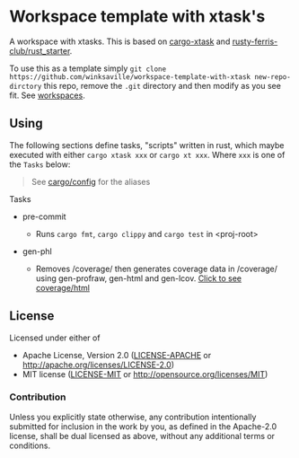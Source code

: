 # Workspace template with xtask's

A workspace with xtasks. This is based on [cargo-xtask](https://github.com/matklad/cargo-xtask)
and [rusty-ferris-club/rust_starter](https://github.com/rusty-ferris-club/rust-starter).

To use this as a template simply `git clone https://github.com/winksaville/workspace-template-with-xtask new-repo-dirctory`
this repo, remove the `.git` directory and then modify as you see fit.
See [workspaces](https://doc.rust-lang.org/cargo/reference/workspaces.html).

## Using

The following sections define tasks, "scripts" written in rust,
which maybe executed with either `cargo xtask xxx` or `cargo xt xxx`.
Where `xxx` is one of the `Tasks` below:

> See [cargo/config](.cargo/config) for the aliases


Tasks
 * pre-commit
   * Runs `cargo fmt`, `cargo clippy` and `cargo test` in \<proj-root\>

 * gen-phl
   * Removes <proj-root>/coverage/ then generates coverage data in <proj-root>/coverage/
   using gen-profraw, gen-html and gen-lcov.
   [Click to see coverage/html](https://htmlpreview.github.io/?https://github.com/winksaville/workspace-template-with-xtask/blob/main/coverage/html/index.html)

## License

Licensed under either of

- Apache License, Version 2.0 ([LICENSE-APACHE](LICENSE-APACHE) or http://apache.org/licenses/LICENSE-2.0)
- MIT license ([LICENSE-MIT](LICENSE-MIT) or http://opensource.org/licenses/MIT)

### Contribution

Unless you explicitly state otherwise, any contribution intentionally submitted
for inclusion in the work by you, as defined in the Apache-2.0 license, shall
be dual licensed as above, without any additional terms or conditions.

